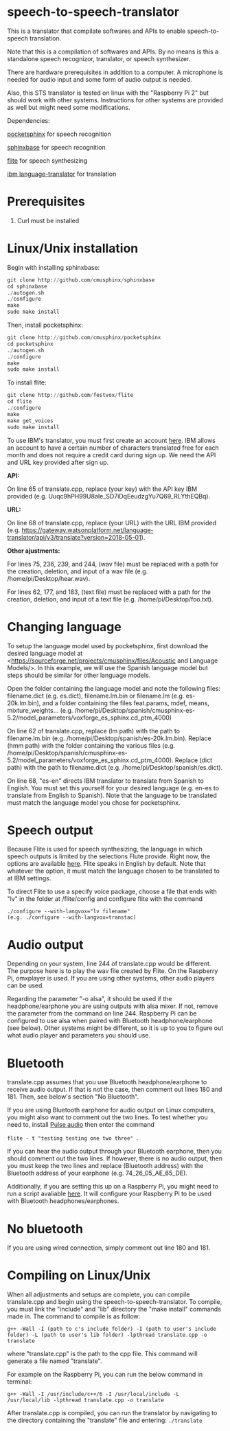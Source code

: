 # speech-to-speech-translator
This is a translator that compilate softwares and APIs to enable speech-to-speech translation.

Note that this is a compilation of softwares and APIs. By no means is this a standalone speech recognizor, translator, or speech synthesizer.

There are hardware prerequisites in addition to a computer. A microphone is needed for audio input and some form of audio output is needed.

Also, this STS translator is tested on linux with the "Raspberry Pi 2" but should work with other systems. Instructions for other systems are provided as well but might need some modifications.

Dependencies:

[pocketsphinx](https://github.com/cmusphinx/pocketsphinx) for speech recognition

[sphinxbase](https://github.com/cmusphinx/sphinxbase) for speech recognition

[flite](https://github.com/festvox/flite) for speech synthesizing

[ibm language-translator](https://www.ibm.com/watson/services/language-translator/) for translation

# Prerequisites 

1. Curl must be installed

# Linux/Unix installation
Begin with installing sphinxbase:
```python
git clone http://github.com/cmusphinx/sphinxbase
cd sphinxbase
./autogen.sh
./configure
make
sudo make install
```
Then, install pocketsphinx:
```python
git clone http://github.com/cmusphinx/pocketsphinx
cd pocketsphinx
./autogen.sh
./configure
make
sudo make install
```
To install flite:
```python
git clone http://github.com/festvox/flite
cd flite
./configure
make
make get_voices
sudo make install
```
To use IBM's translator, you must first create an account [here](https://www.ibm.com/watson/services/language-translator/). IBM allows an account to have a certain number of characters translated free for each month and does not require a credit card during sign up. We need the API and URL key provided after sign up. 

**API:**

On line 65 of translate.cpp, replace (your key) with the API key IBM provided (e.g. Uuqc9hPH99U8aIe_SD7iDqEeudzgYu7Q69_RLYthEQBq).

**URL:**

On line 68 of translate.cpp, replace (your URL) with the URL IBM provided (e.g. https://gateway.watsonplatform.net/language-translator/api/v3/translate?version=2018-05-01). 

**Other ajustments:**

For lines 75, 236, 239, and 244, (wav file) must be replaced with a path for the creation, deletion, and input of a wav file (e.g. /home/pi/Desktop/hear.wav).

For lines 62, 177, and 183, (text file) must be replaced with a path for the creation, deletion, and input of a text file (e.g. /home/pi/Desktop/foo.txt).

# Changing language
To setup the language model used by pocketsphinx, first download the desired language model at <https://sourceforge.net/projects/cmusphinx/files/Acoustic and Language Models/>. In this example, we will use the Spanish language model but steps should be similar for other language models.

Open the folder containing the language model and note the following files: filename.dict (e.g. es.dict), filename.lm.bin or filename.lm (e.g. es-20k.lm.bin), and a folder containing the files feat.params, mdef, means, mixture_weights... (e.g. /home/pi/Desktop/spanish/cmusphinx-es-5.2/model_parameters/voxforge_es_sphinx.cd_ptm_4000)

On line 62 of translate.cpp, replace (lm path) with the path to filename.lm.bin (e.g. /home/pi/Desktop/spanish/es-20k.lm.bin). Replace (hmm path) with the folder containing the various files (e.g. /home/pi/Desktop/spanish/cmusphinx-es-5.2/model_parameters/voxforge_es_sphinx.cd_ptm_4000). Replace (dict path) with the path to filename.dict (e.g. /home/pi/Desktop/spanish/es.dict).

On line 68, "es-en" directs IBM translator to translate from Spanish to English. You must set this yourself for your desired language (e.g. en-es to translate from English to Spanish). Note that the language to be translated must match the language model you chose for pocketsphinx. 

# Speech output
Because Flite is used for speech synthesizing, the language in which speech outputs is limited by the selections Flute provide. Right now, the options are available [here](https://github.com/festvox/flite/tree/master/config). Flite speaks in English by default. Note that whatever the option, it must match the language chosen to be translated to at IBM settings.

To direct Flite to use a specify voice package, choose a file that ends with "lv" in the folder at /flite/config and configure flite with the command
```
./configure --with-langvox="lv filename"
(e.g. ./configure --with-langvox=transtac)
```

# Audio output
Depending on your system, line 244 of translate.cpp would be different. The purpose here is to play the wav file created by Flite. On the Raspberry Pi, omxplayer is used. If you are using other systems, other audio players can be used. 

Regarding the parameter "-o alsa", it should be used if the headphone/earphone you are using outputs with alsa mixer. If not, remove the parameter from the command on line 244. Raspberry Pi can be configured to use alsa when paired with Bluetooth headphone/earphone (see below). Other systems might be different, so it is up to you to figure out what audio player and parameters you should use. 

# Bluetooth
translate.cpp assumes that you use Bluetooth headphone/earphone to receive audio output. If that is not the case, then comment out lines 180 and 181. Then, see below's section "No Bluetooth". 

If you are using Bluetooth earphone for audio output on Linux computers, you might also want to comment out the two lines. To test whether you need to, install [Pulse audio](https://www.freedesktop.org/wiki/Software/PulseAudio/?) then enter the command 

`flite - t "testing testing one two three" `. 

If you can hear the audio output through your Bluetooth earphone, then you should comment out the two lines. If however, there is no audio output, then you must keep the two lines and replace (Bluetooth address) with the Bluetooth address of your earphone (e.g. 74_26_05_AE_65_DE).

Additionally, if you are setting this up on a Raspberry Pi, you might need to run a script avaliable [here](https://github.com/BaReinhard/a2dp_bluetooth). It will configure your Raspberry Pi to be used with Bluetooth headphones/earphones. 

# No bluetooth
If you are using wired connection, simply comment out line 180 and 181.

# Compiling on Linux/Unix
When all adjustments and setups are complete, you can compile translate.cpp and begin using the speech-to-speech-translator. To compile, you must link the "include" and "lib" directory the "make install" commands made in. The command to compile is as follow:
```
g++ -Wall -I (path to c's include folder) -I (path to user's include folder) -L (path to user's lib folder) -lpthread translate.cpp -o translate
```
where "translate.cpp" is the path to the cpp file. This command will generate a file named "translate".

For example on the Raspberry Pi, you can run the below command in terminal:
```
g++ -Wall -I /usr/include/c++/6 -I /usr/local/include -L /usr/local/lib -lpthread translate.cpp -o translate
```

After translate.cpp is compiled, you can run the translator by navigating to the directory containing the "translate" file and entering:
`./translate`
